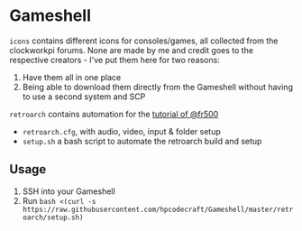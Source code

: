 # Gameshell

`icons` contains different icons for consoles/games, all collected from the clockworkpi forums. None are made by me and credit goes to the respective creators - I've put them here for two reasons:

1.  Have them all in one place
2.  Being able to download them directly from the Gameshell without having to use a second system and SCP

`retroarch` contains automation for the [tutorial of @fr500](https://forum.clockworkpi.com/t/retroarch-megathread/716)

- `retroarch.cfg`, with audio, video, input & folder setup
- `setup.sh` a bash script to automate the retroarch build and setup

## Usage

1.  SSH into your Gameshell
2.  Run `bash <(curl -s https://raw.githubusercontent.com/hpcodecraft/Gameshell/master/retroarch/setup.sh)`
